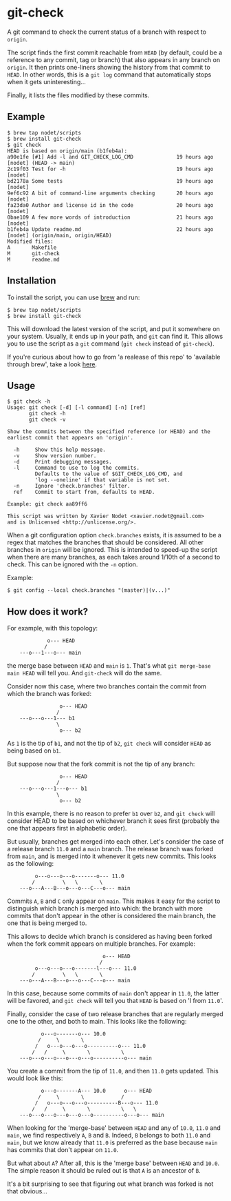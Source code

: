 # git-check

A git command to check the current status of a branch with respect to `origin`.

The script finds the first commit reachable from `HEAD` (by default, could be
a reference to any commit, tag or branch) that also appears in any branch on
`origin`. It then prints one-liners showing the history from that commit to
`HEAD`. In other words, this is a `git log` command that automatically stops
when it gets uninteresting...

Finally, it lists the files modified by these commits.

## Example

```
$ brew tap nodet/scripts
$ brew install git-check
$ git check
HEAD is based on origin/main (b1feb4a):
a90e1fe [#1] Add -l and GIT_CHECK_LOG_CMD              19 hours ago [nodet] (HEAD -> main)
2c19f03 Test for -h                                    19 hours ago [nodet]
bd2178a Some tests                                     19 hours ago [nodet]
9ef6c92 A bit of command-line arguments checking       20 hours ago [nodet]
fa23da0 Author and license id in the code              20 hours ago [nodet]
0bae109 A few more words of introduction               21 hours ago [nodet]
b1feb4a Update readme.md                               22 hours ago [nodet] (origin/main, origin/HEAD)
Modified files:
A       Makefile
M       git-check
M       readme.md
```

## Installation

To install the script, you can use [brew](https://brew.sh) and run:
```
$ brew tap nodet/scripts
$ brew install git-check
```

This will download the latest version of the script, and put it somewhere on
your system.  Usually, it ends up in your path, and `git` can find it.  This
allows you to use the script as a `git` command (`git check` instead of
`git-check`).

If you're curious about how to go from 'a realease of this repo' to 'available
through brew', take a look
[here](https://github.com/nodet/homebrew-scripts/blob/main/Formula/git-check.rb).


## Usage

```
$ git check -h
Usage: git check [-d] [-l command] [-n] [ref]
       git check -h
       git check -v

Show the commits between the specified reference (or HEAD) and the
earliest commit that appears on 'origin'.

  -h     Show this help message.
  -v     Show version number.
  -d     Print debugging messages.
  -l     Command to use to log the commits.
         Defaults to the value of $GIT_CHECK_LOG_CMD, and
         'log --oneline' if that variable is not set.
  -n     Ignore 'check.branches' filter.
  ref    Commit to start from, defaults to HEAD.

Example: git check aa89ff6

This script was written by Xavier Nodet <xavier.nodet@gmail.com>
and is Unlicensed <http://unlicense.org/>.
```

When a git configuration option `check.branches` exists, it is assumed to be a
regex that matches the branches that should be considered.  All other branches
in `origin` will be ignored.  This is intended to speed-up the script when
there are many branches, as each takes around 1/10th of a second to check.
This can be ignored with the `-n` option.

Example:
```
$ git config --local check.branches "(master)|(v...)"
```

## How does it work?

For example, with this topology:

```
             o--- HEAD
            /
    ---o---1---o--- main
```

the merge base between `HEAD` and `main` is `1`. That's what
`git merge-base main HEAD` will tell you. And `git-check` will  do the same.

Consider now this case, where two branches contain the commit from which the
branch was forked:

```
                 o--- HEAD
                /
    ---o---o---1--- b1
                \
                 o--- b2
```

As `1` is the tip of `b1`, and not the tip of `b2`, `git check` will consider
`HEAD` as being based on `b1`.

But suppose now that the fork commit is not the tip of any branch:

```
                 o--- HEAD
                /
    ---o---o---1---o--- b1
                \
                 o--- b2
```

In this example, there is no reason to prefer `b1` over `b2`, and `git check`
will consider HEAD to be based on whichever branch it sees first (probably the
one that appears first in alphabetic order).

But usually, branches get merged into each other. Let's consider the case of a
release branch `11.0` and a `main` branch.  The release branch was forked from
`main`, and is merged into it whenever it gets new commits. This looks as the
following:

```
         o---o---o---o-------o--- 11.0
        /         \   \       \
    ---o---A---B---o---o---C---o--- main
```

Commits `A`, `B` and `C` only appear on `main`.  This makes it easy for the
script to distinguish which branch is merged into which: the branch with more
commits that don't appear in the other is considered the main branch, the one
that is being merged to.

This allows to decide which branch is considered as having been forked when
the fork commit appears on multiple branches. For example:

```
                               o--- HEAD
                              /
         o---o---o---o-------l---o--- 11.0
        /         \   \       \
    ---o---A---B---o---o---C---o--- main
```

In this case, because some commits of `main` don't appear in `11.0`, the
latter will be favored, and `git check` will tell you that `HEAD` is based on
'l from `11.0`'.

Finally, consider the case of two release branches that are regularly merged one
to the other, and both to main.  This looks like the following:

```
           o---o-------o--- 10.0
          /     \       \
         /   o---o---o---o----------o--- 11.0
        /   /     \       \          \
    ---o---o---o---o---o---o----------o--- main
```

You create a commit from the tip of `11.0`, and then `11.0` gets updated. This
would look like this:

```
           o---o-------A--- 10.0      o--- HEAD
          /     \       \            /
         /   o---o---o---o----------B---o--- 11.0
        /   /     \       \          \   \
    ---o---o---o---o---o---o----------o---o--- main
```

When looking for the 'merge-base' between `HEAD` and any of `10.0`, `11.0`
and `main`, we find respectively `A`, `B` and `B`.  Indeed, `B` belongs to
both `11.0` and `main`, but we know already that `11.0` is preferred as the
base because `main` has commits that don't appear on `11.0`.

But what about `A`?  After all, this is the 'merge base' between `HEAD` and
`10.0`. The simple reason it should be ruled out is that `A` is an ancestor of
`B`.

It's a bit surprising to see that figuring out what branch was forked is not
that obvious...
